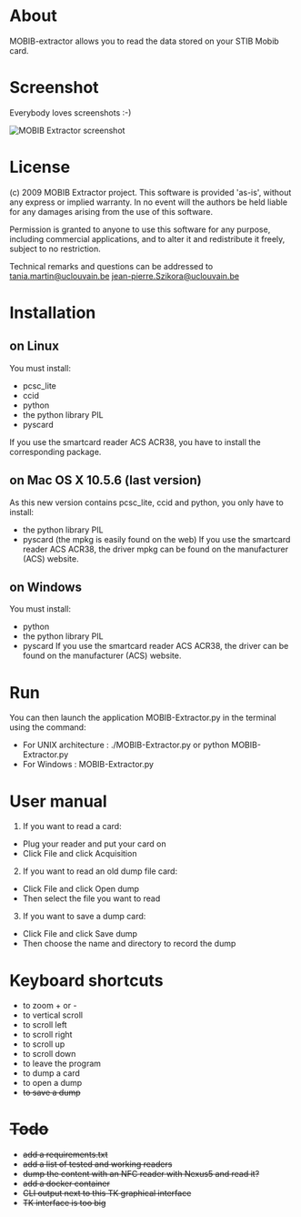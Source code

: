 # About

MOBIB-extractor allows you to read the data stored on your STIB Mobib card.

# Screenshot

Everybody loves screenshots :-)

![MOBIB Extractor screenshot](https://raw.githubusercontent.com/zoobab/mobib-extractor/master/mobib-extractor-screenshot.png)

# License

(c) 2009 MOBIB Extractor project. This software is provided 'as-is',
without any express or implied warranty. In no event will the authors be held
liable for any damages arising from the use of this software.

Permission is granted to anyone to use this software for any purpose,
including commercial applications, and to alter it and redistribute it
freely, subject to no restriction.

Technical remarks and questions can be addressed to
<tania.martin@uclouvain.be>
<jean-pierre.Szikora@uclouvain.be>

# Installation

## on Linux

You must install:
- pcsc_lite
- ccid
- python
- the python library PIL 
- pyscard

If you use the smartcard reader ACS ACR38, you have to install the
corresponding package.


## on Mac OS X 10.5.6 (last version)

As this new version contains pcsc_lite, ccid and python, you only have to
install:
- the python library PIL
- pyscard (the mpkg is easily found on the web)
If you use the smartcard reader ACS ACR38, the driver mpkg can be found on the
manufacturer (ACS) website.


## on Windows

You must install:
- python
- the python library PIL
- pyscard
If you use the smartcard reader ACS ACR38, the driver can be found on the
manufacturer (ACS) website.

# Run

You can then launch the application MOBIB-Extractor.py in the terminal using
the command:
- For UNIX architecture : ./MOBIB-Extractor.py or python MOBIB-Extractor.py
- For Windows : MOBIB-Extractor.py

# User manual

1. If you want to read a card:
  * Plug your reader and put your card on
  * Click File and click Acquisition
2. If you want to read an old dump file card:
  * Click File and click Open dump
  * Then select the file you want to read
3. If you want to save a dump card:
  * Click File and click Save dump
  * Then choose the name and directory to record the dump

# Keyboard shortcuts

- <Double-Click> to zoom + or -
- <MouseWheel> to vertical scroll
- <Left arrow> to scroll left
- <Right arrow> to scroll right
- <Up arrow> to scroll up
- <Down arrow> to scroll down
- <Esc> to leave the program
- <a> to dump a card
- <o> to open a dump
- <s> to save a dump

# Todo

* add a requirements.txt
* add a list of tested and working readers
* dump the content with an NFC reader with Nexus5 and read it?
* add a docker container
* CLI output next to this TK graphical interface
* TK interface is too big
